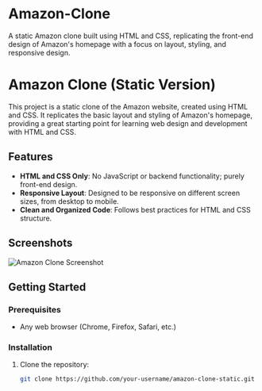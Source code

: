 # Amazon-Clone
A static Amazon clone built using HTML and CSS, replicating the front-end design of Amazon's homepage with a focus on layout, styling, and responsive design.
# Amazon Clone (Static Version)

This project is a static clone of the Amazon website, created using HTML and CSS. It replicates the basic layout and styling of Amazon's homepage, providing a great starting point for learning web design and development with HTML and CSS.

## Features

- **HTML and CSS Only**: No JavaScript or backend functionality; purely front-end design.
- **Responsive Layout**: Designed to be responsive on different screen sizes, from desktop to mobile.
- **Clean and Organized Code**: Follows best practices for HTML and CSS structure.

## Screenshots

![Amazon Clone Screenshot](link-to-screenshot)

## Getting Started

### Prerequisites

- Any web browser (Chrome, Firefox, Safari, etc.)

### Installation

1. Clone the repository:
   ```bash
   git clone https://github.com/your-username/amazon-clone-static.git
